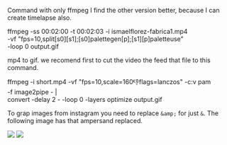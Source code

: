 
Command with only ffmpeg I find the other version better, because I can create timelapse also.

  ffmpeg -ss 00:02:00 -t 00:02:03 -i ismaelflorez-fabrica1.mp4 \
    -vf "fps=10,split[s0][s1];[s0]palettegen[p];[s1][p]paletteuse" \
    -loop 0 output.gif
    
    
mp4 to gif. we recomend first to cut the video the feed that file to this command.
 
 ffmpeg -i short.mp4 -vf "fps=10,scale=160:-1:flags=lanczos" -c:v pam \
    -f image2pipe - | \
    convert -delay 2 - -loop 0 -layers optimize output.gif
 
 
 
    
To grap images from instagram you need to replace `&amp;` for just `&`. The following image has that ampersand replaced.
    
<img crossorigin="anonymous" class="x5yr21d xu96u03 x10l6tqk x13vifvy x87ps6o xh8yej3" style="object-fit: cover;" src="https://scontent-muc2-1.cdninstagram.com/v/t51.29350-15/449326922_1590130121719789_1084395645137854628_n.heic?stp=dst-jpg_e35_tt6&_nc_cb=dae8a7dc-ddb356e0&efg=eyJ2ZW5jb2RlX3RhZyI6ImltYWdlX3VybGdlbi45NzJ4OTcyLnNkci5mMjkzNTAuZGVmYXVsdF9pbWFnZS5qcGVnbGlfODAwOTIzIn0&_nc_ht=scontent-muc2-1.cdninstagram.com&_nc_cat=101&_nc_ohc=EQ61DYsYbKQQ7kNvgHpu5HQ&_nc_gid=777e502fca4e446bbd85c4732a2a5d5c&edm=APoiHPcBAAAA&ccb=7-5&ig_cache_key=MzQwMzM5NjY3ODAwNTY4NjM5MQ%3D%3D.3-ccb7-5&oh=00_AYCPFjcuCptInHK1BtGUx1qhmAAlPrMW6GEM08tIoJ2Gzg&oe=6708BB34&_nc_sid=22de04">



<img crossorigin="anonymous" class="x5yr21d xu96u03 x10l6tqk x13vifvy x87ps6o xh8yej3" style="object-fit: cover;" src="https://scontent-muc2-1.cdninstagram.com/v/t51.29350-15/449599369_468926685749418_3670115926093596894_n.heic?stp=dst-jpg_e35_tt6&_nc_cb=dae8a7dc-ddb356e0&efg=eyJ2ZW5jb2RlX3RhZyI6ImltYWdlX3VybGdlbi4xMTMweDExMzAuc2RyLmYyOTM1MC5kZWZhdWx0X2ltYWdlLmpwZWdsaV84MDA5MjMifQ&_nc_ht=scontent-muc2-1.cdninstagram.com&_nc_cat=106&_nc_ohc=DTvmbItZ3vsQ7kNvgGHX-Rt&_nc_gid=777e502fca4e446bbd85c4732a2a5d5c&edm=APoiHPcBAAAA&ccb=7-5&ig_cache_key=MzQwMzM5NDMyNjMyNjU5ODc2MA%3D%3D.3-ccb7-5&oh=00_AYAqThWcDZFM7K6rcUeHUx6POT8FWmR5ooDV-IDriFXizQ&oe=6708D399&_nc_sid=22de04">